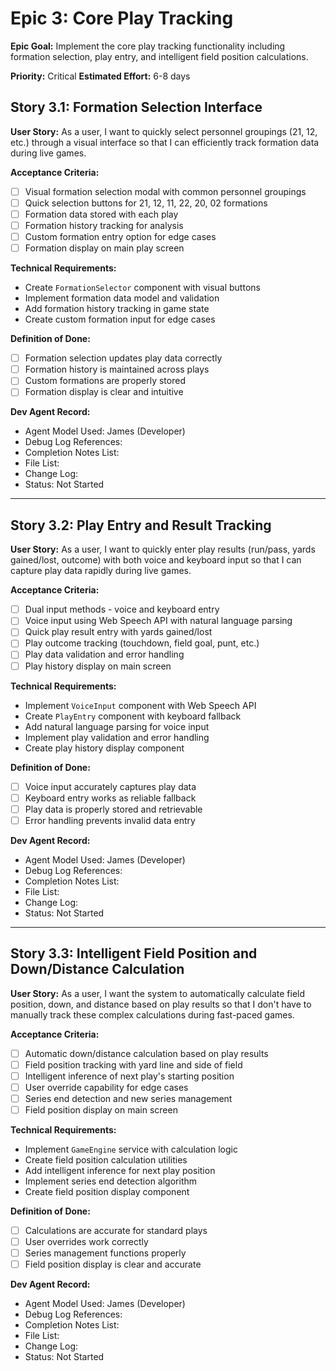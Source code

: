 # Epic 3: Core Play Tracking

**Epic Goal:** Implement the core play tracking functionality including formation selection, play entry, and intelligent field position calculations.

**Priority:** Critical
**Estimated Effort:** 6-8 days

## Story 3.1: Formation Selection Interface

**User Story:** As a user, I want to quickly select personnel groupings (21, 12, etc.) through a visual interface so that I can efficiently track formation data during live games.

**Acceptance Criteria:**
- [ ] Visual formation selection modal with common personnel groupings
- [ ] Quick selection buttons for 21, 12, 11, 22, 20, 02 formations
- [ ] Formation data stored with each play
- [ ] Formation history tracking for analysis
- [ ] Custom formation entry option for edge cases
- [ ] Formation display on main play screen

**Technical Requirements:**
- Create `FormationSelector` component with visual buttons
- Implement formation data model and validation
- Add formation history tracking in game state
- Create custom formation input for edge cases

**Definition of Done:**
- [ ] Formation selection updates play data correctly
- [ ] Formation history is maintained across plays
- [ ] Custom formations are properly stored
- [ ] Formation display is clear and intuitive

**Dev Agent Record:**
- Agent Model Used: James (Developer)
- Debug Log References: 
- Completion Notes List:
- File List:
- Change Log:
- Status: Not Started

---

## Story 3.2: Play Entry and Result Tracking

**User Story:** As a user, I want to quickly enter play results (run/pass, yards gained/lost, outcome) with both voice and keyboard input so that I can capture play data rapidly during live games.

**Acceptance Criteria:**
- [ ] Dual input methods - voice and keyboard entry
- [ ] Voice input using Web Speech API with natural language parsing
- [ ] Quick play result entry with yards gained/lost
- [ ] Play outcome tracking (touchdown, field goal, punt, etc.)
- [ ] Play data validation and error handling
- [ ] Play history display on main screen

**Technical Requirements:**
- Implement `VoiceInput` component with Web Speech API
- Create `PlayEntry` component with keyboard fallback
- Add natural language parsing for voice input
- Implement play validation and error handling
- Create play history display component

**Definition of Done:**
- [ ] Voice input accurately captures play data
- [ ] Keyboard entry works as reliable fallback
- [ ] Play data is properly stored and retrievable
- [ ] Error handling prevents invalid data entry

**Dev Agent Record:**
- Agent Model Used: James (Developer)
- Debug Log References: 
- Completion Notes List:
- File List:
- Change Log:
- Status: Not Started

---

## Story 3.3: Intelligent Field Position and Down/Distance Calculation

**User Story:** As a user, I want the system to automatically calculate field position, down, and distance based on play results so that I don't have to manually track these complex calculations during fast-paced games.

**Acceptance Criteria:**
- [ ] Automatic down/distance calculation based on play results
- [ ] Field position tracking with yard line and side of field
- [ ] Intelligent inference of next play's starting position
- [ ] User override capability for edge cases
- [ ] Series end detection and new series management
- [ ] Field position display on main screen

**Technical Requirements:**
- Implement `GameEngine` service with calculation logic
- Create field position calculation utilities
- Add intelligent inference for next play position
- Implement series end detection algorithm
- Create field position display component

**Definition of Done:**
- [ ] Calculations are accurate for standard plays
- [ ] User overrides work correctly
- [ ] Series management functions properly
- [ ] Field position display is clear and accurate

**Dev Agent Record:**
- Agent Model Used: James (Developer)
- Debug Log References: 
- Completion Notes List:
- File List:
- Change Log:
- Status: Not Started 